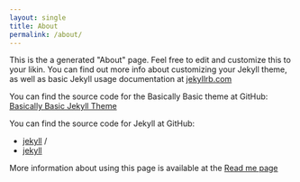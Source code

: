 ```yaml
---
layout: single
title: About
permalink: /about/
---
```


This is the a generated "About" page. Feel free to edit and customize this to your likin. You can find out more info about customizing your Jekyll theme, as well as basic Jekyll usage documentation at [jekyllrb.com](https://jekyllrb.com/)

You can find the source code for the Basically Basic theme at GitHub:
[Basically Basic Jekyll Theme](https://github.com/mmistakes/jekyll-theme-basically-basic)

You can find the source code for Jekyll at GitHub:
- [jekyll][jekyll-organization] /
- [jekyll](https://github.com/jekyll/jekyll)

More information about using this page is available at the [Read me page](../readme)

[jekyll-organization]: https://github.com/jekyll
